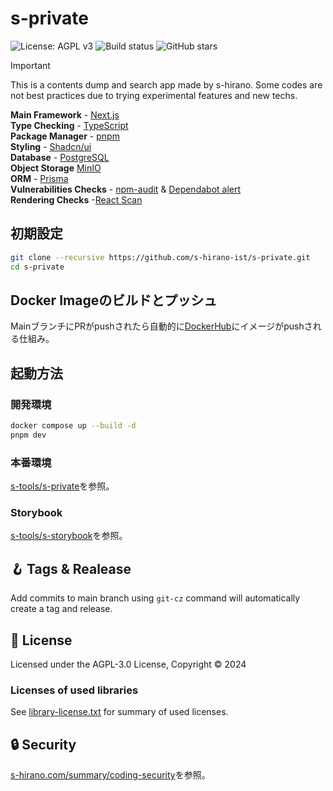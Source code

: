 # s-private

![License: AGPL v3](https://img.shields.io/badge/License-AGPL%20v3-blue.svg)
![Build status](https://img.shields.io/github/actions/workflow/status/s-hirano-ist/s-private/ci.yaml?branch=main)
![GitHub stars](https://img.shields.io/github/stars/s-hirano-ist/s-private.svg)

> [!IMPORTANT]
> This is a contents dump and search app made by s-hirano. Some codes are not best practices due to trying experimental features and new techs.

**Main Framework** - [Next.js](https://nextjs.org/)  
**Type Checking** - [TypeScript](https://www.typescriptlang.org/)  
**Package Manager** - [pnpm](https://pnpm.io/)  
**Styling** - [Shadcn/ui](https://ui.shadcn.com/)  
**Database** - [PostgreSQL](https://www.postgresql.org/)  
**Object Storage** [MinIO](https://min.io/)  
**ORM** - [Prisma](https://www.prisma.io/)  
**Vulnerabilities Checks** - [npm-audit](https://docs.npmjs.com/cli/v10/commands/npm-audit) & [Dependabot alert](https://docs.github.com/ja/code-security/dependabot/dependabot-alerts/about-dependabot-alerts)  
**Rendering Checks** -[React Scan](https://github.com/aidenybai/react-scan)  

## 初期設定

```bash
git clone --recursive https://github.com/s-hirano-ist/s-private.git
cd s-private
```

## Docker Imageのビルドとプッシュ

MainブランチにPRがpushされたら自動的に[DockerHub](https://hub.docker.com/repository/docker/s0hirano/s-private/general)にイメージがpushされる仕組み。

## 起動方法

### 開発環境

```bash
docker compose up --build -d
pnpm dev
```

### 本番環境

[s-tools/s-private](https://github.com/s-hirano-ist/s-tools/tree/main/s-private)を参照。

### Storybook

[s-tools/s-storybook](https://github.com/s-hirano-ist/s-tools/tree/main/s-private)を参照。

## 🪝 Tags & Realease

Add commits to main branch using `git-cz` command will automatically create a tag and release.

## 📜 License

Licensed under the AGPL-3.0 License, Copyright © 2024

### Licenses of used libraries

See [library-license.txt](https://github.com/s-hirano-ist/s-private/blob/main/library-license.txt) for summary of used licenses.

## 🔒 Security

[s-hirano.com/summary/coding-security](https://s-hirano.com/summary/coding-security)を参照。
